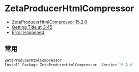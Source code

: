 # ZetaProducerHtmlCompressor

- [ZetaProducerHtmlCompressor 15.2.0](https://www.nuget.org/packages/ZetaProducerHtmlCompressor/)
- [Getting Title at 3:45](https://github.com/UweKeim/ZetaProducerHtmlCompressor)
- [Error Happened](https://gist.github.com/herman1vdb/a026e84330b481448b17)

## 常用

```c#
ZetaProducerHtmlCompressor
Install-Package ZetaProducerHtmlCompressor -Version 15.2.0
```
